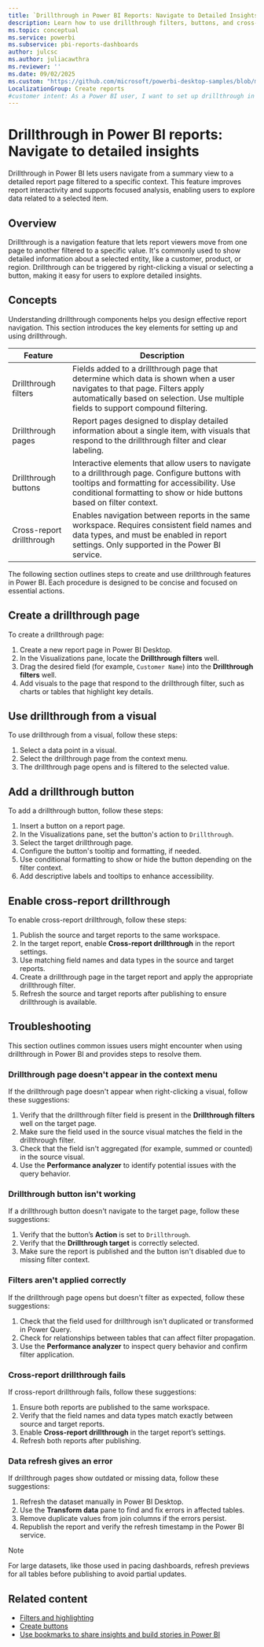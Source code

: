 ```yaml
---
title: `Drillthrough in Power BI Reports: Navigate to Detailed Insights`
description: Learn how to use drillthrough filters, buttons, and cross-report drillthrough in Power BI Desktop to provide detailed, context-specific insights.
ms.topic: conceptual
ms.service: powerbi
ms.subservice: pbi-reports-dashboards
author: julcsc
ms.author: juliacawthra
ms.reviewer: ''
ms.date: 09/02/2025
ms.custom: "https://github.com/microsoft/powerbi-desktop-samples/blob/main/Sample%20Reports/Sales%20%26%20Returns%20Sample%20v201912.pbix"
LocalizationGroup: Create reports
#customer intent: As a Power BI user, I want to set up drillthrough in my reports so that I can provide detailed, context-specific information to my report readers.
---
```


# Drillthrough in Power BI reports: Navigate to detailed insights

Drillthrough in Power BI lets users navigate from a summary view to a detailed report page filtered to a specific context. This feature improves report interactivity and supports focused analysis, enabling users to explore data related to a selected item.  

## Overview

Drillthrough is a navigation feature that lets report viewers move from one page to another filtered to a specific value. It's commonly used to show detailed information about a selected entity, like a customer, product, or region. Drillthrough can be triggered by right-clicking a visual or selecting a button, making it easy for users to explore detailed insights.

## Concepts

Understanding drillthrough components helps you design effective report navigation. This section introduces the key elements for setting up and using drillthrough.

| Feature | Description |
|---|---|
| Drillthrough filters | Fields added to a drillthrough page that determine which data is shown when a user navigates to that page. Filters apply automatically based on selection. Use multiple fields to support compound filtering. |
| Drillthrough pages | Report pages designed to display detailed information about a single item, with visuals that respond to the drillthrough filter and clear labeling. |
| Drillthrough buttons | Interactive elements that allow users to navigate to a drillthrough page. Configure buttons with tooltips and formatting for accessibility. Use conditional formatting to show or hide buttons based on filter context. |
| Cross-report drillthrough | Enables navigation between reports in the same workspace. Requires consistent field names and data types, and must be enabled in report settings. Only supported in the Power BI service. |

The following section outlines steps to create and use drillthrough features in Power BI. Each procedure is designed to be concise and focused on essential actions.

## Create a drillthrough page

To create a drillthrough page:

1. Create a new report page in Power BI Desktop.
1. In the Visualizations pane, locate the **Drillthrough filters** well.
1. Drag the desired field (for example, `Customer Name`) into the **Drillthrough filters** well.
1. Add visuals to the page that respond to the drillthrough filter, such as charts or tables that highlight key details.

## Use drillthrough from a visual

To use drillthrough from a visual, follow these steps:

1. Select a data point in a visual.
1. Select the drillthrough page from the context menu.
1. The drillthrough page opens and is filtered to the selected value.

## Add a drillthrough button

To add a drillthrough button, follow these steps:

1. Insert a button on a report page.
1. In the Visualizations pane, set the button's action to `Drillthrough`.
1. Select the target drillthrough page.
1. Configure the button's tooltip and formatting, if needed.
1. Use conditional formatting to show or hide the button depending on the filter context.
1. Add descriptive labels and tooltips to enhance accessibility.

## Enable cross-report drillthrough

To enable cross-report drillthrough, follow these steps:

1. Publish the source and target reports to the same workspace.
1. In the target report, enable **Cross-report drillthrough** in the report settings.
1. Use matching field names and data types in the source and target reports.
1. Create a drillthrough page in the target report and apply the appropriate drillthrough filter.
1. Refresh the source and target reports after publishing to ensure drillthrough is available.

## Troubleshooting

This section outlines common issues users might encounter when using drillthrough in Power BI and provides steps to resolve them.

### Drillthrough page doesn't appear in the context menu

If the drillthrough page doesn't appear when right-clicking a visual, follow these suggestions:

1. Verify that the drillthrough filter field is present in the **Drillthrough filters** well on the target page.
1. Make sure the field used in the source visual matches the field in the drillthrough filter.
1. Check that the field isn't aggregated (for example, summed or counted) in the source visual.
1. Use the **Performance analyzer** to identify potential issues with the query behavior.

### Drillthrough button isn't working

If a drillthrough button doesn't navigate to the target page, follow these suggestions:

1. Verify that the button’s **Action** is set to `Drillthrough`.
1. Verify that the **Drillthrough target** is correctly selected.
1. Make sure the report is published and the button isn't disabled due to missing filter context.

### Filters aren't applied correctly

If the drillthrough page opens but doesn't filter as expected, follow these suggestions:

1. Check that the field used for drillthrough isn't duplicated or transformed in Power Query.
1. Check for relationships between tables that can affect filter propagation.
1. Use the **Performance analyzer** to inspect query behavior and confirm filter application.

### Cross-report drillthrough fails

If cross-report drillthrough fails, follow these suggestions:

1. Ensure both reports are published to the same workspace.
1. Verify that the field names and data types match exactly between source and target reports.
1. Enable **Cross-report drillthrough** in the target report’s settings.
1. Refresh both reports after publishing.

### Data refresh gives an error

If drillthrough pages show outdated or missing data, follow these suggestions:

1. Refresh the dataset manually in Power BI Desktop.
1. Use the **Transform data** pane to find and fix errors in affected tables.
1. Remove duplicate values from join columns if the errors persist.
1. Republish the report and verify the refresh timestamp in the Power BI service.

> [!NOTE]
> For large datasets, like those used in pacing dashboards, refresh previews for all tables before publishing to avoid partial updates.

## Related content

- [Filters and highlighting](power-bi-reports-filters-and-highlighting.md)
- [Create buttons](desktop-buttons.md)
- [Use bookmarks to share insights and build stories in Power BI](desktop-bookmarks.md)
